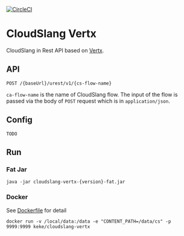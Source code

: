 [![CircleCI](https://circleci.com/gh/keke/cloudslang-vertx.svg?style=svg)](https://circleci.com/gh/keke/cloudslang-vertx)


# CloudSlang Vertx

CloudSlang in Rest API based on [Vertx](vertx.io).

## API

```
POST /{baseUrl}/urest/v1/{cs-flow-name}
```

`ca-flow-name` is the name of CloudSlang flow. The input of the flow is passed via the body of `POST` request which is in `application/json`.

## Config

`TODO`

## Run

### Fat Jar

```
java -jar cloudslang-vertx-{version}-fat.jar
```

### Docker

See [Dockerfile](https://github.com/keke/cloudslang-vertx/blob/master/Dockerfile) for detail

```
docker run -v /local/data:/data -e "CONTENT_PATH=/data/cs" -p 9999:9999 keke/cloudslang-vertx
```

